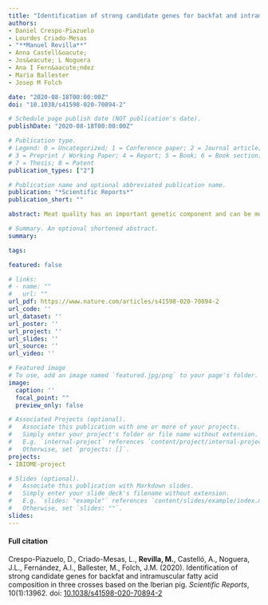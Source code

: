 ```yaml
---
title: "Identification of strong candidate genes for backfat and intramuscular fatty acid composition in three crosses based on the Iberian pig"
authors:
- Daniel Crespo-Piazuelo
- Lourdes Criado-Mesas
- "**Manuel Revilla**"
- Anna Castell&oacute;
- Jos&eacute; L Noguera
- Ana I Fern&aacute;ndez
- Maria Ballester
- Josep M Folch

date: "2020-08-18T00:00:00Z"
doi: "10.1038/s41598-020-70894-2"

# Schedule page publish date (NOT publication's date).
publishDate: "2020-08-18T00:00:00Z"

# Publication type.
# Legend: 0 = Uncategorized; 1 = Conference paper; 2 = Journal article;
# 3 = Preprint / Working Paper; 4 = Report; 5 = Book; 6 = Book section;
# 7 = Thesis; 8 = Patent
publication_types: ["2"]

# Publication name and optional abbreviated publication name.
publication: "*Scientific Reports*"
publication_short: ""

abstract: Meat quality has an important genetic component and can be modified by the fatty acid (FA) composition and the amount of fat contained in adipose tissue and muscle. The present study aimed to find genomic regions associated with the FA composition in backfat and muscle (longissimus dorsi) in 439 pigs with three different genetic backgrounds but having the Iberian breed in common. Genome-wide association studies (GWAS) were performed between 38,424 single-nucleotide polymorphisms (SNPs) covering the pig genome and 60 phenotypic traits related to backfat and muscle FA composition. Nine significant associated regions were found in backfat on the Sus scrofa chromosomes (SSC) SSC1, SSC2, SSC4, SSC6, SSC8, SSC10, SSC12, and SSC16. For the intramuscular fat, six significant associated regions were identified on SSC4, SSC13, SSC14, and SSC17. A total of 52 candidate genes were proposed to explain the variation in backfat and muscle FA composition traits. GWAS were also reanalysed including SNPs on five candidate genes (ELOVL6, ELOVL7, FADS2, FASN, and SCD). Regions and molecular markers described in our study may be useful for meat quality selection of commercial pig breeds, although several polymorphisms were breed-specific, and further analysis would be needed to evaluate possible causal mutations.

# Summary. An optional shortened abstract.
summary: 

tags:

featured: false

# links:
# - name: ""
#   url: ""
url_pdf: https://www.nature.com/articles/s41598-020-70894-2
url_code: ''
url_dataset: ''
url_poster: ''
url_project: ''
url_slides: ''
url_source: ''
url_video: ''

# Featured image
# To use, add an image named `featured.jpg/png` to your page's folder. 
image:
  caption: ''
  focal_point: ""
  preview_only: false

# Associated Projects (optional).
#   Associate this publication with one or more of your projects.
#   Simply enter your project's folder or file name without extension.
#   E.g. `internal-project` references `content/project/internal-project/index.md`.
#   Otherwise, set `projects: []`.
projects: 
- IBIOME-project

# Slides (optional).
#   Associate this publication with Markdown slides.
#   Simply enter your slide deck's filename without extension.
#   E.g. `slides: "example"` references `content/slides/example/index.md`.
#   Otherwise, set `slides: ""`.
slides: 
---
```


#### Full citation ####
Crespo-Piazuelo, D., Criado-Mesas, L., **Revilla, M.**, Castell&oacute;, A., Noguera, J.L.,  Fern&aacute;ndez, A.I., Ballester, M., Folch, J.M. (2020). Identification of strong candidate genes for backfat and intramuscular fatty acid composition in three crosses based on the Iberian pig. *Scientific Reports*, 10(1):13962. doi: [10.1038/s41598-020-70894-2](https://doi.org/10.1038/s41598-020-70894-2 "10.1038/s41598-020-70894-2") 

